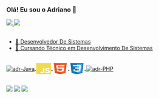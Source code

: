 

### Olá! Eu sou o Adriano 👋

<div style="display: center" >

  <a href="https://github.com/adriano-ramoss">
    
 <img  height="150em" src="https://github-readme-stats.vercel.app/api?username=adriano-ramoss&show_icons=true&theme=dracula"/>

 <img  height="150em" src="https://github-readme-stats.vercel.app/api/top-langs/?username=adriano-ramoss&layout=compact&show_icons=true&theme=dracula&https://github.com/adriano-ramoss/github-readme-stats)"/>
    
</div>
  
 <br>



- 🔭 Desenvolvedor De Sistemas
- 🌱 Cursando Técnico em Desenvolvimento De Sistemas


  
<div style="display: inline_block"><br>
  
  <img align="center" alt="adr-Java" height="40" width="60" src="https://cdn.jsdelivr.net/gh/devicons/devicon/icons/java/java-original.svg" />        
  <img align="center" alt="adr-Js" height="30" width="40" src="https://raw.githubusercontent.com/devicons/devicon/master/icons/javascript/javascript-plain.svg">
  <img align="center" alt="adr-HTML" height="30" width="40" src="https://raw.githubusercontent.com/devicons/devicon/master/icons/html5/html5-original.svg">
  <img align="center" alt="adr-CSS" height="30" width="40" src="https://raw.githubusercontent.com/devicons/devicon/master/icons/css3/css3-original.svg">
  <img  align="center" alt="adr-PHP" height="40" width="40" src="https://cdn.jsdelivr.net/gh/devicons/devicon/icons/php/php-original.svg" />
   

</div>


  
  ##
 
<div> 
  <a href="https://www.instagram.com/adriano_ramoss7/" target="_blank"><img src="https://img.shields.io/badge/-Instagram-%23E4405F?style=for-the-badge&logo=instagram&logoColor=white" target="_self"></a> 
  <a href = "mailto:adrianoramos2401@gmail.com"><img src="https://img.shields.io/badge/-Gmail-%23333?style=for-the-badge&logo=gmail&logoColor=white" target="_blank"></a>
  <a href="https://www.linkedin.com/in/adriano-ramoss" target="_blank"><img src="https://img.shields.io/badge/-LinkedIn-%230077B5?style=for-the-badge&logo=linkedin&logoColor=white" target="_blank"></a> 
 
 
 
</div>
  

